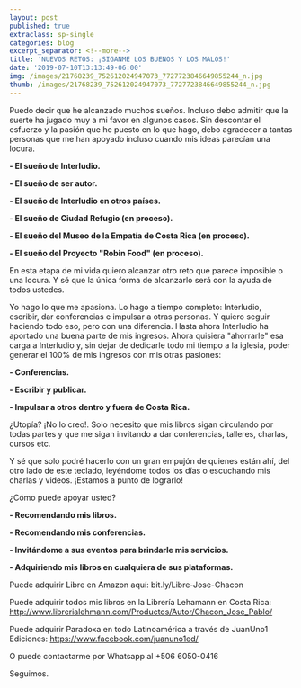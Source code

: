 ```yaml
---
layout: post
published: true
extraclass: sp-single
categories: blog
excerpt_separator: <!--more-->
title: 'NUEVOS RETOS: ¡SIGANME LOS BUENOS Y LOS MALOS!'
date: '2019-07-10T13:13:49-06:00'
img: /images/21768239_752612024947073_7727723846649855244_n.jpg
thumb: /images/21768239_752612024947073_7727723846649855244_n.jpg
---
```

Puedo decir que he alcanzado muchos sueños. Incluso debo admitir que la suerte ha jugado muy a mi favor en algunos casos. Sin descontar el esfuerzo y la pasión que he puesto en lo que hago, debo agradecer a tantas personas que me han apoyado incluso cuando mis ideas parecían una locura.

<!--more-->

**\- El sueño de Interludio.**

**\- El sueño de ser autor.**

**\- El sueño de Interludio en otros países.**

**\- El sueño de Ciudad Refugio (en proceso).**

**\- El sueño del Museo de la Empatía de Costa Rica (en proceso).**

**\- El sueño del Proyecto "Robin Food" (en proceso).**

En esta etapa de mi vida quiero alcanzar otro reto que parece imposible o una locura. Y sé que la única forma de alcanzarlo será con la ayuda de todos ustedes.

Yo hago lo que me apasiona. Lo hago a tiempo completo: Interludio, escribir, dar conferencias e impulsar a otras personas. Y quiero seguir haciendo todo eso, pero con una diferencia. Hasta ahora Interludio ha aportado una buena parte de mis ingresos. Ahora quisiera "ahorrarle" esa carga a Interludio y, sin dejar de dedicarle todo mi tiempo a la iglesia, poder generar el 100% de mis ingresos con mis otras pasiones:

**\- Conferencias.**

**\- Escribir y publicar.**

**\- Impulsar a otros dentro y fuera de Costa Rica.**

¿Utopía? ¡No lo creo!. Solo necesito que mis libros sigan circulando por todas partes y que me sigan invitando a dar conferencias, talleres, charlas, cursos etc.

Y sé que solo podré hacerlo con un gran empujón de quienes están ahí, del otro lado de este teclado, leyéndome todos los días o escuchando mis charlas y videos. ¡Estamos a punto de lograrlo!

¿Cómo puede apoyar usted?

**\- Recomendando mis libros.**

**\- Recomendando mis conferencias.**

**\- Invitándome a sus eventos para brindarle mis servicios.**

**\- Adquiriendo mis libros en cualquiera de sus plataformas.**

Puede adquirir Libre en Amazon aquí: bit.ly/Libre-Jose-Chacon 

Puede adquirir todos mis libros en la Librería Lehamann en Costa Rica: http://www.librerialehmann.com/Productos/Autor/Chacon_Jose_Pablo/

Puede adquirir Paradoxa en todo Latinoamérica a través de JuanUno1 Ediciones: https://www.facebook.com/juanuno1ed/

O puede contactarme por Whatsapp al +506 6050-0416

Seguimos.
